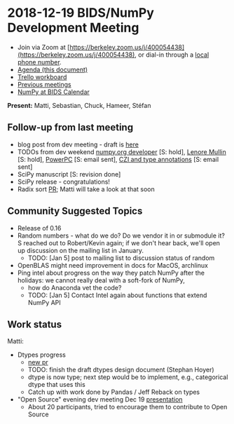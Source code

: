 # 2018-12-19 BIDS/NumPy Development Meeting

- Join via Zoom at [https://berkeley.zoom.us/j/400054438](https://berkeley.zoom.us/j/400054438), or dial-in through a [local phone number](https://zoom.us/u/adQDmEc1wI).
- [Agenda (this document)](https://hackmd.io/Gn1ymjwkRjm9WVY5Cgbwsw?both)
- [Trello workboard](https://trello.com/b/Azg4fYZH/numpy-at-bids)
- [Previous meetings](https://github.com/BIDS-numpy/docs/tree/master/status_meetings)
- [NumPy at BIDS Calendar](https://calendar.google.com/calendar?cid=YmVya2VsZXkuZWR1X2lla2dwaWdtMjMyamJobGRzZmIyYzJqODFjQGdyb3VwLmNhbGVuZGFyLmdvb2dsZS5jb20)

**Present:** Matti, Sebastian, Chuck, Hameer, Stéfan 

## Follow-up from last meeting

- blog post from dev meeting - draft is [here](https://hackmd.io/yE21K--tTaKzwOF5ZUJLQQ)
- TODOs from dev weekend [numpy.org developer](https://trello.com/c/vpEXo4CO) [S: hold], [Lenore Mullin](https://trello.com/c/0actiEOb) [S: hold], [PowerPC](https://trello.com/c/Bj9IvwgP) [S: email sent], [CZI and type annotations](https://trello.com/c/iLAPF9yB) [S: email sent]
- SciPy manuscript [S: revision done]
- SciPy release - congratulations!
- Radix sort [PR](https://github.com/numpy/numpy/pull/12586); Matti will take a look at that soon 

## Community Suggested Topics

- Release of 0.16
- Random numbers - what do we do? Do we vendor it in or submodule it? S reached out to Robert/Kevin again; if we don't hear back, we'll open up discussion on the mailing list in January.
  - TODO: [Jan 5] post to mailing list to discussion status of random
- OpenBLAS might need improvement in docs for MacOS, archlinux
- Ping intel about progress on the way they patch NumPy after the holidays: we cannot really deal with a soft-fork of NumPy,
  - how do Anaconda vet the code?
  - TODO: [Jan 5] Contact Intel again about functions that extend NumPy API

## Work status

Matti:
- Dtypes progress
  - [new pr](https://github.com/numpy/numpy/pull/12585)
  - TODO: finish the draft dtypes design document (Stephan Hoyer)
  - dtype is now type; next step would be to implement, e.g., categorical dtype that uses this
  - Catch up with work done by Pandas / Jeff Reback on types
- "Open Source" evening dev meeting Dec 19 [presentation](https://github.com/mattip/presentations/blob/master/ITC-open-source-dec-19.odp)
  - About 20 participants, tried to encourage them to contribute to Open Source


